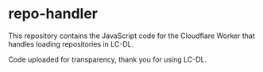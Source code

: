 # repo-handler
This repository contains the JavaScript code for the Cloudflare Worker that handles loading repositories in LC-DL.

Code uploaded for transparency, thank you for using LC-DL.
